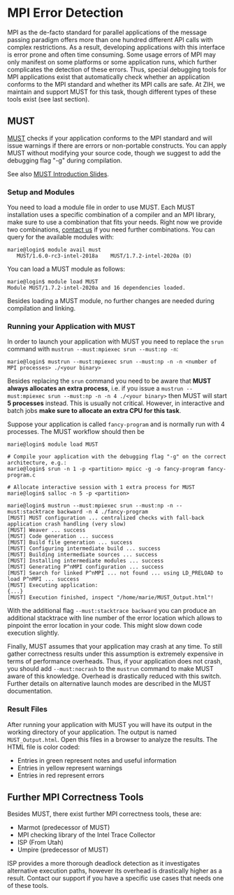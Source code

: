 # MPI Error Detection

MPI as the de-facto standard for parallel applications of the message passing paradigm offers
more than one hundred different API calls with complex restrictions. As a result, developing
applications with this interface is error prone and often time consuming. Some usage errors of MPI
may only manifest on some platforms or some application runs, which further complicates the
detection of these errors. Thus, special debugging tools for MPI applications exist that
automatically check whether an application conforms to the MPI standard and whether its MPI calls
are safe. At ZIH, we maintain and support MUST for this task, though different types of these tools
exist (see last section).

## MUST

[MUST](https://itc.rwth-aachen.de/must/) checks if your application conforms to the MPI
standard and will issue warnings if there are errors or non-portable constructs. You can apply MUST
without modifying your source code, though we suggest to add the debugging flag "-g" during
compilation.

See also [MUST Introduction Slides](misc/parallel_debugging_must.pdf).

### Setup and Modules

You need to load a module file in order to use MUST. Each MUST installation uses a specific
combination of a compiler and an MPI library, make sure to use a combination that fits your needs.
Right now we provide two combinations, [contact us](../support/support.md) if you need further
combinations. You can query for the available modules with:

```console
marie@login$ module avail must
   MUST/1.6.0-rc3-intel-2018a    MUST/1.7.2-intel-2020a (D)
```

You can load a MUST module as follows:

```console
marie@login$ module load MUST
Module MUST/1.7.2-intel-2020a and 16 dependencies loaded.
```

Besides loading a MUST module, no further changes are needed during compilation and linking.

### Running your Application with MUST

In order to launch your application with MUST you need to replace the `srun` command with
`mustrun --must:mpiexec srun --must:np -n`:

```console
marie@login$ mustrun --must:mpiexec srun --must:np -n -n <number of MPI processes> ./<your binary>
```

Besides replacing the `srun` command you need to be aware that **MUST always allocates an extra
process**, i.e. if you issue a `mustrun --must:mpiexec srun --must:np -n -n 4 ./<your binary>` then
MUST will start **5 processes** instead. This is usually not critical. However, in interactive and batch
jobs **make sure to allocate an extra CPU for this task**.

Suppose your application is called `fancy-program` and is normally run with 4 processes.
The MUST workflow should then be

```console
marie@login$ module load MUST

# Compile your application with the debugging flag "-g" on the correct architecture, e.g.:
marie@login$ srun -n 1 -p <partition> mpicc -g -o fancy-program fancy-program.c

# Allocate interactive session with 1 extra process for MUST
marie@login$ salloc -n 5 -p <partition>

marie@login$ mustrun --must:mpiexec srun --must:np -n --must:stacktrace backward -n 4 ./fancy-program
[MUST] MUST configuration ... centralized checks with fall-back application crash handling (very slow)
[MUST] Weaver ... success
[MUST] Code generation ... success
[MUST] Build file generation ... success
[MUST] Configuring intermediate build ... success
[MUST] Building intermediate sources ... success
[MUST] Installing intermediate modules ... success
[MUST] Generating P^nMPI configuration ... success
[MUST] Search for linked P^nMPI ... not found ... using LD_PRELOAD to load P^nMPI ... success
[MUST] Executing application:
{...}
[MUST] Execution finished, inspect "/home/marie/MUST_Output.html"!
```

With the additional flag `--must:stacktrace backward` you can produce an additional stacktrace
with line number of the error location which allows to pinpoint the error location in your code.
This might slow down code execution slightly.

Finally, MUST assumes that your application may crash at any time. To still gather correctness
results under this assumption is extremely expensive in terms of performance overheads. Thus, if
your application does not crash, you should add `--must:nocrash` to the `mustrun` command to make
MUST aware of this knowledge. Overhead is drastically reduced with this switch.
Further details on alternative launch modes are described in the MUST documentation.

### Result Files

After running your application with MUST you will have its output in the working directory of your
application. The output is named `MUST_Output.html`. Open this files in a browser to analyze the
results. The HTML file is color coded:

-   Entries in green represent notes and useful information
-   Entries in yellow represent warnings
-   Entries in red represent errors

## Further MPI Correctness Tools

Besides MUST, there exist further MPI correctness tools, these are:

-   Marmot (predecessor of MUST)
-   MPI checking library of the Intel Trace Collector
-   ISP (From Utah)
-   Umpire (predecessor of MUST)

ISP provides a more thorough deadlock detection as it investigates alternative execution paths,
however its overhead is drastically higher as a result. Contact our support if you have a specific
use cases that needs one of these tools.
